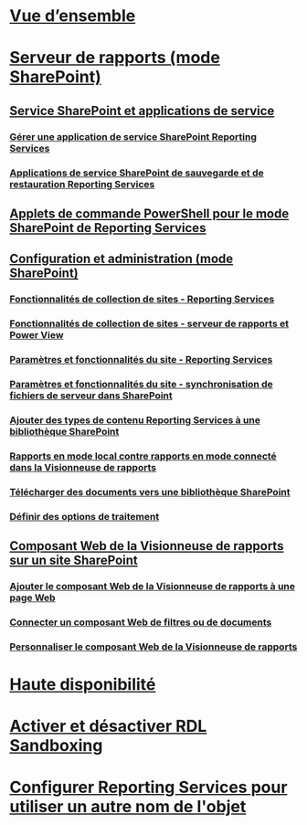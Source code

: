 # [Vue d’ensemble](reporting-services-report-server.md)  
# [Serveur de rapports (mode SharePoint)](reporting-services-report-server-sharepoint-mode.md)  
## [Service SharePoint et applications de service](reporting-services-sharepoint-service-and-service-applications.md)  
### [Gérer une application de service SharePoint Reporting Services](manage-a-reporting-services-sharepoint-service-application.md)  
### [Applications de service SharePoint de sauvegarde et de restauration Reporting Services](backup-and-restore-reporting-services-sharepoint-service-applications.md)  
## [Applets de commande PowerShell pour le mode SharePoint de Reporting Services](powershell-cmdlets-for-reporting-services-sharepoint-mode.md)  
## [Configuration et administration (mode SharePoint)](configuration-and-administration-of-a-report-server.md)  
### [Fonctionnalités de collection de sites - Reporting Services](site-collection-features-reporting-services.md)  
### [Fonctionnalités de collection de sites - serveur de rapports et Power View](site-collection-features-report-server-and-power-view.md)  
### [Paramètres et fonctionnalités du site - Reporting Services](site-settings-and-features-reporting-services.md)  
### [Paramètres et fonctionnalités du site - synchronisation de fichiers de serveur dans SharePoint](activate-the-report-server-file-sync-feature-in-sharepoint-ca.md)  
### [Ajouter des types de contenu Reporting Services à une bibliothèque SharePoint](add-reporting-services-content-types-to-a-sharepoint-library.md)  
### [Rapports en mode local contre rapports en mode connecté dans la Visionneuse de rapports](local-mode-vs-connected-mode-reports-in-the-report-viewer.md)  
### [Télécharger des documents vers une bibliothèque SharePoint](upload-documents-to-a-sharepoint-library-reporting-services-in-sharepoint-mode.md)  
### [Définir des options de traitement](set-processing-options-reporting-services-in-sharepoint-integrated-mode.md)  
## [Composant Web de la Visionneuse de rapports sur un site SharePoint](report-viewer-web-part-on-a-sharepoint-site.md)  
### [Ajouter le composant Web de la Visionneuse de rapports à une page Web](add-the-report-viewer-web-part-to-a-web-page.md)  
### [Connecter un composant Web de filtres ou de documents](connect-filter-or-documents-web-part-sharepoint-integrated-mode.md)  
### [Personnaliser le composant Web de la Visionneuse de rapports](customize-the-report-viewer-web-part.md)  
# [Haute disponibilité](high-availability-reporting-services.md)  
# [Activer et désactiver RDL Sandboxing](enable-and-disable-rdl-sandboxing.md)  
# [Configurer Reporting Services pour utiliser un autre nom de l'objet](configure-reporting-services-to-use-a-subject-alternative-name.md)  

